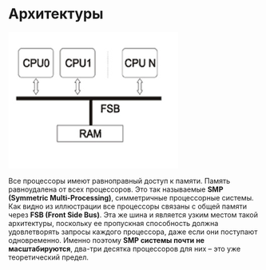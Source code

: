 # Архитектуры

![](lec4_36_ris_1.jpg)

Все процессоры имеют равноправный доступ к памяти. Память равноудалена от всех процессоров.
Это так называемые **SMP (Symmetric Multi-Processing)**, симметричные процессорные системы.
Как видно из иллюстрации все процессоры связаны с общей памяти через **FSB (Front Side Bus)**.
Эта же шина и является узким местом такой архитектуры, поскольку ее пропускная способность
должна удовлетворять запросы каждого процессора, даже если они поступают одновременно.
Именно поэтому **SMP системы почти не масштабируются**, два-три десятка процессоров для них – это уже теоретический предел.
